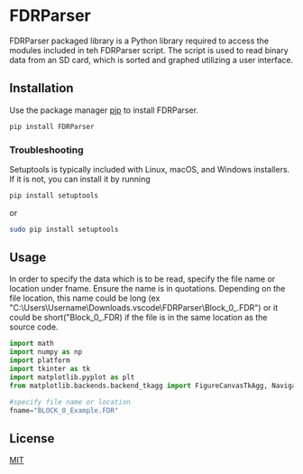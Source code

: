 # FDRParser

FDRParser packaged library is a Python library required to access the modules included in teh FDRParser script. The script is used to read binary data from an SD card, which is sorted and graphed utilizing a user interface.

## Installation

Use the package manager [pip](https://pip.pypa.io/en/stable/) to install FDRParser.

```bash
pip install FDRParser
```
### Troubleshooting
Setuptools is typically included with Linux, macOS, and Windows installers. If it is not, you can install it by running

```bash
pip install setuptools
```

or 

```bash
sudo pip install setuptools
```

## Usage

In order to specify the data which is to be read, specify the file name or location under fname. Ensure the name is in quotations. Depending on the file location, this name could be long (ex "C:\\Users\Username\Downloads\.vscode\FDRParser\Block_0_.FDR") or it could be short("Block_0_.FDR) if the file is in the same location as the source code.

```python
import math
import numpy as np
import platform
import tkinter as tk
import matplotlib.pyplot as plt
from matplotlib.backends.backend_tkagg import FigureCanvasTkAgg, NavigationToolbar2Tk

#specify file name or location
fname="BLOCK_0_Example.FDR"
```

## License
[MIT](https://choosealicense.com/licenses/mit/)